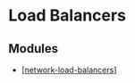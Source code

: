 # Load Balancers

Modules
---

- [[network-load-balancers]]

[//begin]: # "Autogenerated link references for markdown compatibility"
[network-load-balancers]: network-load-balancers/network-load-balancers.md "Network Load Balancers"
[//end]: # "Autogenerated link references"